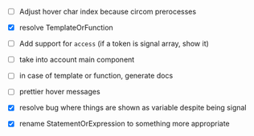 - [ ] Adjust hover char index because circom prerocesses
- [x] resolve TemplateOrFunction
- [ ] Add support for `access` (if a token is signal array, show it)
- [ ] take into account main component
- [ ] in case of template or function, generate docs
- [ ] prettier hover messages
- [x] resolve bug where things are shown as variable despite being signal

- [x] rename StatementOrExpression to something more appropriate
